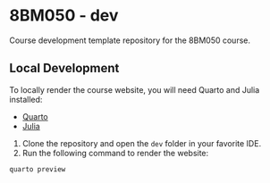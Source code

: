 # 8BM050 - dev
Course development template repository for the 8BM050 course.

## Local Development
To locally render the course website, you will need Quarto and Julia installed:
- [Quarto](https://quarto.org)
- [Julia](https://julialang.org)

1. Clone the repository and open the `dev` folder in your favorite IDE. 
2. Run the following command to render the website:

```
quarto preview
```

